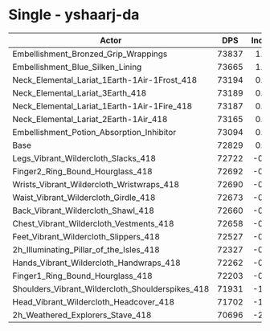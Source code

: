 # Single - yshaarj-da
| Actor | DPS | Increase |
|---|:---:|:---:|
|Embellishment_Bronzed_Grip_Wrappings|73837|1.38%|
|Embellishment_Blue_Silken_Lining|73665|1.15%|
|Neck_Elemental_Lariat_1Earth-1Air-1Frost_418|73194|0.50%|
|Neck_Elemental_Lariat_3Earth_418|73189|0.49%|
|Neck_Elemental_Lariat_1Earth-1Air-1Fire_418|73187|0.49%|
|Neck_Elemental_Lariat_2Earth-1Air_418|73165|0.46%|
|Embellishment_Potion_Absorption_Inhibitor|73094|0.36%|
|Base|72829|0.00%|
|Legs_Vibrant_Wildercloth_Slacks_418|72722|-0.15%|
|Finger2_Ring_Bound_Hourglass_418|72692|-0.19%|
|Wrists_Vibrant_Wildercloth_Wristwraps_418|72690|-0.19%|
|Waist_Vibrant_Wildercloth_Girdle_418|72673|-0.22%|
|Back_Vibrant_Wildercloth_Shawl_418|72660|-0.23%|
|Chest_Vibrant_Wildercloth_Vestments_418|72658|-0.24%|
|Feet_Vibrant_Wildercloth_Slippers_418|72527|-0.42%|
|2h_Illuminating_Pillar_of_the_Isles_418|72327|-0.69%|
|Hands_Vibrant_Wildercloth_Handwraps_418|72262|-0.78%|
|Finger1_Ring_Bound_Hourglass_418|72203|-0.86%|
|Shoulders_Vibrant_Wildercloth_Shoulderspikes_418|71931|-1.23%|
|Head_Vibrant_Wildercloth_Headcover_418|71702|-1.55%|
|2h_Weathered_Explorers_Stave_418|70696|-2.93%|
